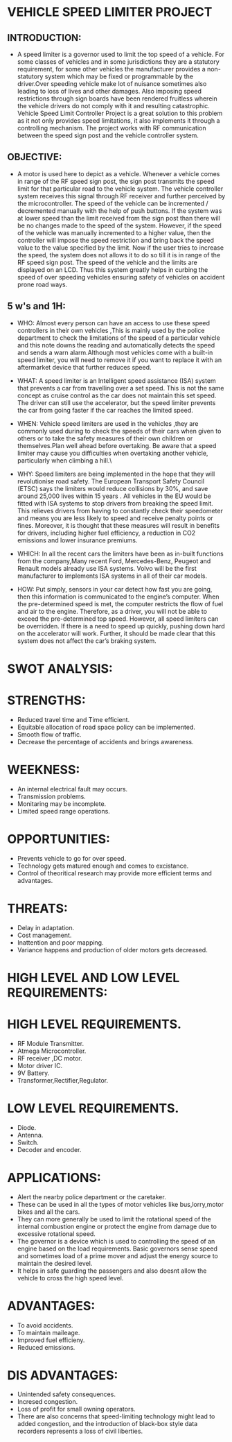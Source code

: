 # VEHICLE SPEED LIMITER PROJECT

## INTRODUCTION:
*  A speed limiter is a governor used to limit the top speed of a vehicle. For some classes of vehicles and in some jurisdictions they are a statutory requirement, for some other vehicles the manufacturer provides a non-statutory system which may be fixed or programmable by the driver.Over speeding vehicle make lot of nuisance sometimes also leading to loss of lives and other damages. Also imposing speed restrictions through sign boards have been rendered fruitless wherein the vehicle drivers do not comply with it and resulting catastrophic. Vehicle Speed Limit Controller Project is a great solution to this problem as it not only provides speed limitations, it also implements it through a controlling mechanism. The project works with RF communication between the speed sign post and the vehicle controller system. 

## OBJECTIVE:
* A motor is used here to depict as a vehicle. Whenever a vehicle comes in range of the RF speed sign post, the sign post transmits the speed limit for that particular road to the vehicle system. The vehicle controller system receives this signal through RF receiver and further perceived by the microcontroller. The speed of the vehicle can be incremented / decremented manually with the help of push buttons. If the system was at lower speed than the limit received from the sign post than there will be no changes made to the speed of the system. However, if the speed of the vehicle was manually incremented to a higher value, then the controller will impose the speed restriction and bring back the speed value to the value specified by the limit. Now if the user tries to increase the speed, the system does not allows it to do so till it is in range of the RF speed sign post. The speed of the vehicle and the limits are displayed on an LCD. Thus this system greatly helps in curbing the speed of over speeding vehicles ensuring safety of vehicles on accident prone road ways.

## 5 w's and 1H:
* WHO:
  Almost every person can have an access to use these speed controllers in their own vehicles ,This is mainly used by the police department to check the limitations of the speed of a particular vehicle and this note downs the reading and automatically detects the speed and sends a warn alarm.Although most vehicles come with a built-in speed limiter, you will need to remove it if you want to replace it with an aftermarket device that further reduces speed.

* WHAT:
  A speed limiter is an Intelligent speed assistance (ISA) system that prevents a car from travelling over a set speed. This is not the same concept as cruise control as the car does not maintain this set speed. The driver can still use the accelerator, but the speed limiter prevents the car from going faster if the car reaches the limited speed.

* WHEN:
  Vehicle speed limiters are used in the vehicles ,they are commonly used during to check the speeds of their cars when given to others or to take the safety measures of their own children or themselves.Plan well ahead before overtaking. Be aware that a speed limiter may cause you difficulties when overtaking another vehicle, particularly when climbing a hill.\

* WHY:
  Speed limiters are being implemented in the hope that they will revolutionise road safety. The European Transport Safety Council (ETSC) says the limiters would reduce collisions by 30%, and save around 25,000 lives within 15 years . All vehicles in the EU would be fitted with ISA systems to stop drivers from breaking the speed limit. This relieves drivers from having to constantly check their speedometer and means you are less likely to speed and receive penalty points or fines. Moreover, it is thought that these measures will result in benefits for drivers, including higher fuel efficiency, a reduction in CO2 emissions and lower insurance premiums.

* WHICH:
  In all the recent cars the limiters have been as in-built functions from the company,Many recent Ford, Mercedes-Benz, Peugeot and Renault models already use ISA systems. Volvo will be the first manufacturer to implements ISA systems in all of their car models.

* HOW:
  Put simply, sensors in your car detect how fast you are going, then this information is communicated to the engine’s computer. When the pre-determined speed is met, the computer restricts the flow of fuel and air to the engine. Therefore, as a driver, you will not be able to exceed the pre-determined top speed. However, all speed limiters can be overridden. If there is a need to speed up quickly, pushing down hard on the accelerator will work. Further, it should be made clear that this system does not affect the car’s braking system.

# SWOT ANALYSIS:
 
# STRENGTHS:
* Reduced travel time and Time efficient.
* Equitable allocation of road space policy can be implemented.
* Smooth flow of traffic.
* Decrease the percentage of accidents and brings awareness.

# WEEKNESS:
* An internal electrical fault may occurs.
* Transmission problems.
* Monitaring may be incomplete.
* Limited speed range operations.

# OPPORTUNITIES:
* Prevents vehicle to go for over speed.
* Technology gets matured enough and comes to excistance.
* Control of theoritical research may provide more efficient terms and advantages.

# THREATS:
* Delay in adaptation.
* Cost management.
* Inattention and poor mapping.
* Variance happens and production of older motors gets decreased.

# HIGH LEVEL AND LOW LEVEL REQUIREMENTS:

# HIGH LEVEL REQUIREMENTS.
* RF Module Transmitter.
* Atmega  Microcontroller.
* RF receiver ,DC motor.
* Motor driver IC.
* 9V Battery.
* Transformer,Rectifier,Regulator.

# LOW LEVEL REQUIREMENTS.
* Diode.
* Antenna.
* Switch.
* Decoder and encoder.

# APPLICATIONS:

* Alert the nearby police department or the caretaker.
* These can be used in all the types of motor vehicles like bus,lorry,motor bikes and all the cars.
* They can more generally be used to limit the rotational speed of the internal combustion engine or protect the engine from     damage due to excessive rotational speed.
* The governor is a device which is used to controlling the speed of an engine based on the load requirements. Basic governors sense speed and sometimes load of a prime mover and adjust the energy source to maintain the desired level.
* It helps in safe guarding the passengers and also doesnt allow the vehicle to cross the high speed level.

# ADVANTAGES:

* To avoid accidents.
* To maintain maileage.
* Improved fuel efficieny.
* Reduced emissions.

# DIS ADVANTAGES:

* Unintended safety consequences.
* Incresed congestion.
* Loss of profit for small owning operators.
* There are also concerns that speed-limiting technology might lead to added congestion, and the introduction of black-box style data recorders represents a loss of civil liberties.




  
  
